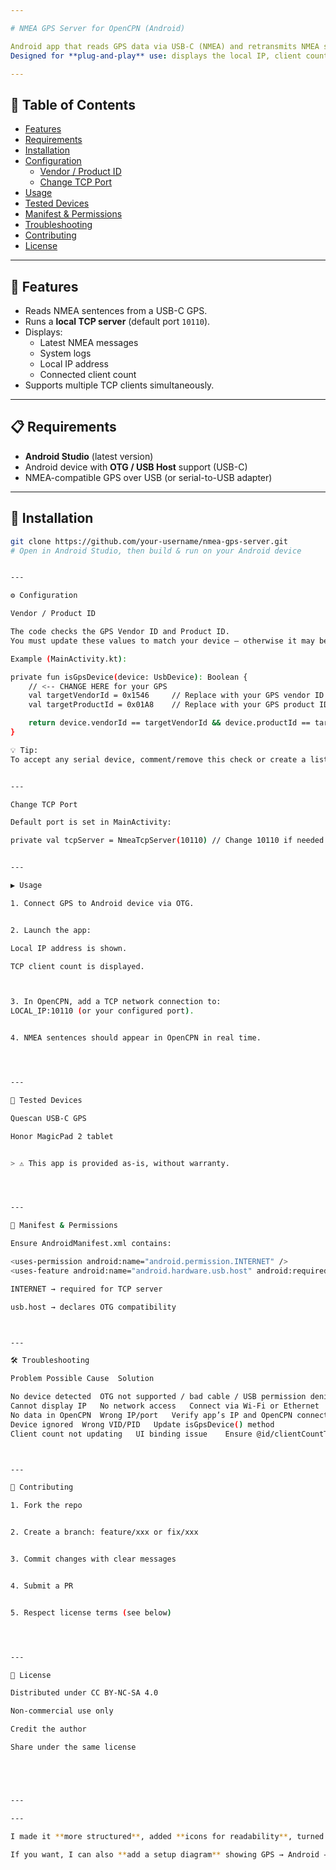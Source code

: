 ```yaml
---

# NMEA GPS Server for OpenCPN (Android)

Android app that reads GPS data via USB-C (NMEA) and retransmits NMEA sentences to **OpenCPN** through a local TCP server.  
Designed for **plug-and-play** use: displays the local IP, client count, and streams NMEA data directly to OpenCPN.

---
```


## 📑 Table of Contents

- [Features](#features)
- [Requirements](#requirements)
- [Installation](#installation)
- [Configuration](#configuration)
  - [Vendor / Product ID](#vendor--product-id)
  - [Change TCP Port](#change-tcp-port)
- [Usage](#usage)
- [Tested Devices](#tested-devices)
- [Manifest & Permissions](#manifest--permissions)
- [Troubleshooting](#troubleshooting)
- [Contributing](#contributing)
- [License](#license)

---

## 🚀 Features

- Reads NMEA sentences from a USB-C GPS.
- Runs a **local TCP server** (default port `10110`).
- Displays:
  - Latest NMEA messages
  - System logs
  - Local IP address
  - Connected client count
- Supports multiple TCP clients simultaneously.

---

## 📋 Requirements

- **Android Studio** (latest version)
- Android device with **OTG / USB Host** support (USB-C)
- NMEA-compatible GPS over USB (or serial-to-USB adapter)

---

## 🔧 Installation

```bash
git clone https://github.com/your-username/nmea-gps-server.git
# Open in Android Studio, then build & run on your Android device


---

⚙ Configuration

Vendor / Product ID

The code checks the GPS Vendor ID and Product ID.
You must update these values to match your device — otherwise it may be ignored.

Example (MainActivity.kt):

private fun isGpsDevice(device: UsbDevice): Boolean {
    // <-- CHANGE HERE for your GPS
    val targetVendorId = 0x1546     // Replace with your GPS vendor ID
    val targetProductId = 0x01A8    // Replace with your GPS product ID

    return device.vendorId == targetVendorId && device.productId == targetProductId
}

💡 Tip:
To accept any serial device, comment/remove this check or create a list of allowed VID/PID values.


---

Change TCP Port

Default port is set in MainActivity:

private val tcpServer = NmeaTcpServer(10110) // Change 10110 if needed


---

▶ Usage

1. Connect GPS to Android device via OTG.


2. Launch the app:

Local IP address is shown.

TCP client count is displayed.



3. In OpenCPN, add a TCP network connection to:
LOCAL_IP:10110 (or your configured port).


4. NMEA sentences should appear in OpenCPN in real time.




---

📱 Tested Devices

Quescan USB-C GPS

Honor MagicPad 2 tablet


> ⚠ This app is provided as-is, without warranty.




---

📜 Manifest & Permissions

Ensure AndroidManifest.xml contains:

<uses-permission android:name="android.permission.INTERNET" />
<uses-feature android:name="android.hardware.usb.host" android:required="false" />

INTERNET → required for TCP server

usb.host → declares OTG compatibility



---

🛠 Troubleshooting

Problem	Possible Cause	Solution

No device detected	OTG not supported / bad cable / USB permission denied	Check OTG, replace cable, accept USB permission prompt
Cannot display IP	No network access	Connect via Wi-Fi or Ethernet
No data in OpenCPN	Wrong IP/port	Verify app’s IP and OpenCPN connection settings
Device ignored	Wrong VID/PID	Update isGpsDevice() method
Client count not updating	UI binding issue	Ensure @id/clientCountText exists & Handler is running



---

🤝 Contributing

1. Fork the repo


2. Create a branch: feature/xxx or fix/xxx


3. Commit changes with clear messages


4. Submit a PR


5. Respect license terms (see below)




---

📄 License

Distributed under CC BY-NC-SA 4.0

Non-commercial use only

Credit the author

Share under the same license





---

---

I made it **more structured**, added **icons for readability**, turned troubleshooting into a **quick reference table**, and made the **developer instructions shorter but clearer**.  

If you want, I can also **add a setup diagram** showing GPS → Android → TCP → OpenCPN for visual clarity in your README. That would make it even more professional for GitHub.

